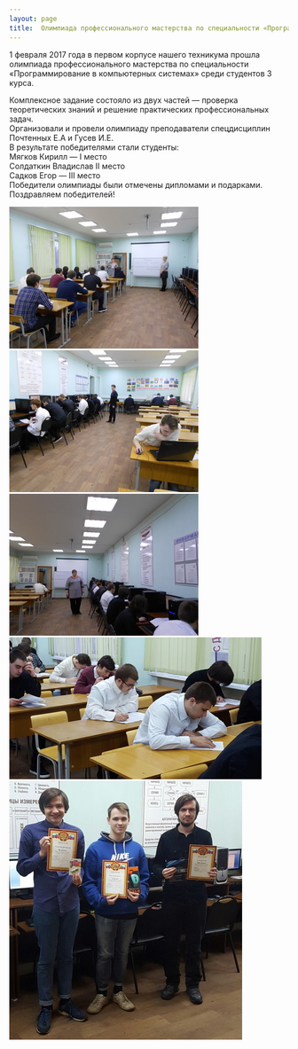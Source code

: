 ```yaml
---
layout: page
title:  Олимпиада профессионального мастерства по специальности «Программирование в компьютерных системах»
---
```


<section>
<p>1 февраля 2017 года в первом корпусе нашего техникума прошла олимпиада профессионального мастерства по специальности «Программирование в компьютерных системах» среди студентов 3 курса.</p>
<p>Комплексное задание состояло из двух частей — проверка теоретических знаний и решение практических профессиональных задач.<br>
	Организовали и провели олимпиаду преподаватели спецдисциплин Почтенных Е.А и Гусев И.Е.<br>
	В результате победителями стали студенты:<br>
	Мягков Кирилл — I место<br>
	Солдаткин Владислав II место<br>
	Садков Егор — III место<br>
	Победители олимпиады были отмечены дипломами и подарками.<br>
	Поздравляем победителей!
</p>
</section>
<section
		data-featherlight-gallery
		data-featherlight-filter="a">
	<div class="posts">
		<article>
			<a href="/news/olimp-feb2017/1.jpg" target="_blank" class="image"><img src="/news/olimp-feb2017/pix/1.jpg" alt="1" /></a>
		</article>
		<article>
			<a href="/news/olimp-feb2017/2.jpg" target="_blank" class="image"><img src="/news/olimp-feb2017/pix/2.jpg" alt="2" /></a>
		</article>
		<article>
			<a href="/news/olimp-feb2017/3.jpg" target="_blank" class="image"><img src="/news/olimp-feb2017/pix/3.jpg" alt="3" /></a>
		</article>
		<article>
			<a href="/news/olimp-feb2017/4.jpg" target="_blank" class="image"><img src="/news/olimp-feb2017/pix/4.jpg" alt="4" /></a>
		</article>
		<article>
			<a href="/news/olimp-feb2017/5.jpg" target="_blank" class="image"><img src="/news/olimp-feb2017/pix/5.jpg" alt="5" /></a>
		</article>
	</div>
</section>
